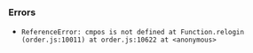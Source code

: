 ### Errors

- `ReferenceError: cmpos is not defined
    at Function.relogin (order.js:10011)
    at order.js:10622
    at <anonymous>
    `

